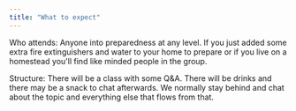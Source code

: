 ```yaml
---
title: "What to expect"
---
```


Who attends: Anyone into preparedness at any level. If you just added some extra fire extinguishers and water to your home to prepare or if you live on a homestead you'll find like minded people in the group.

Structure: There will be a class with some Q&A. There will be drinks and there may be a snack to chat afterwards. We normally stay behind and chat about the topic and everything else that flows from that.